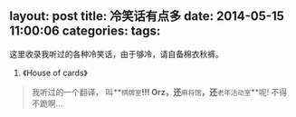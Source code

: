 layout: post
title: 冷笑话有点多
date: 2014-05-15 11:00:06
categories:
tags:
---
这里收录我听过的各种冷笑话，由于够冷，请自备棉衣秋裤。
<!--more-->
1. 《House of cards》
>我听过的一个翻译， 叫**`棋牌室`**!!!
Orz，还**`麻将馆`**，还**`老年活动室`**呢!
不得不跪啊...